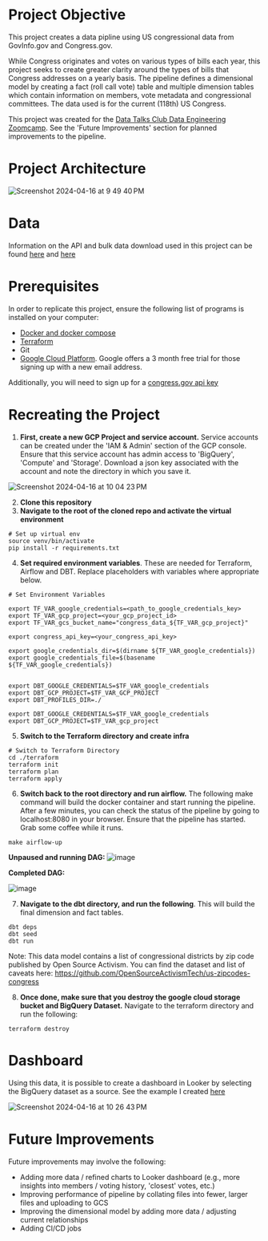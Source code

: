 # Project Objective
This project creates a data pipline using US congressional data from GovInfo.gov and Congress.gov. 

While Congress originates and votes on various types of bills each year, this project seeks to create greater clarity around the types of bills that Congress addresses on a yearly basis. The pipeline defines a dimensional model by creating a fact (roll call vote) table and multiple dimension tables which contain information on members, vote metadata and congressional committees. The data used is for the current (118th) US Congress.

This project was created for the [Data Talks Club Data Engineering Zoomcamp](https://github.com/DataTalksClub/data-engineering-zoomcamp/tree/main). See the 'Future Improvements' section for planned improvements to the pipeline.

# Project Architecture
![Screenshot 2024-04-16 at 9 49 40 PM](https://github.com/Lbongard/congress_pipeline/images/Architecture_Diagram.gif)

# Data
Information on the API and bulk data download used in this project can be found [here](https://www.congress.gov/help/using-data-offsite) and [here](https://www.govinfo.gov/bulkdata)

# Prerequisites
In order to replicate this project, ensure the following list of programs is installed on your computer:
* [Docker and docker compose](https://docs.docker.com/compose/install/)
* [Terraform](https://developer.hashicorp.com/terraform/tutorials/aws-get-started/install-cli)
* Git
* [Google Cloud Platform](https://cloud.google.com/gcp?hl=en). Google offers a 3 month free trial for those signing up with a new email address.

Additionally, you will need to sign up for a [congress.gov api key](https://api.congress.gov/sign-up/)

# Recreating the Project

1. **First, create a new GCP Project and service account.** Service accounts can be created under the 'IAM & Admin' section of the GCP console. Ensure that this service account has admin access to 'BigQuery', 'Compute' and 'Storage'. Download a json key associated with the account and note the directory in which you save it.

![Screenshot 2024-04-16 at 10 04 23 PM](https://github.com/Lbongard/congress_pipeline/assets/62773555/23f4c900-17c1-40e0-be43-3de6f7992de3)

2. **Clone this repository**
3. **Navigate to the root of the cloned repo and activate the virtual environment**

```
# Set up virtual env
source venv/bin/activate
pip install -r requirements.txt
```
4. **Set required environment variables**. These are needed for Terraform, Airflow and DBT. Replace placeholders with variables where appropriate below.

```
# Set Environment Variables

export TF_VAR_google_credentials=<path_to_google_credentials_key>
export TF_VAR_gcp_project=<your_gcp_project_id>
export TF_VAR_gcs_bucket_name="congress_data_${TF_VAR_gcp_project}"

export congress_api_key=<your_congress_api_key>

export google_credentials_dir=$(dirname ${TF_VAR_google_credentials})
export google_credentials_file=$(basename ${TF_VAR_google_credentials})


export DBT_GOOGLE_CREDENTIALS=$TF_VAR_google_credentials
export DBT_GCP_PROJECT=$TF_VAR_GCP_PROJECT
export DBT_PROFILES_DIR=./

export DBT_GOOGLE_CREDENTIALS=$TF_VAR_google_credentials
export DBT_GCP_PROJECT=$TF_VAR_gcp_project
```
5. **Switch to the Terraform directory and create infra**

```
# Switch to Terraform Directory
cd ./terraform
terraform init
terraform plan
terraform apply
```
6. **Switch back to the root directory and run airflow.** The following make command will build the docker container and start running the pipeline. After a few minutes, you can check the status of the pipeline by going to localhost:8080 in your browser. Ensure that the pipeline has started. Grab some coffee while it runs.
```
make airflow-up
```
**Unpaused and running DAG:**
![image](https://github.com/Lbongard/congress_pipeline/assets/62773555/b3a5961b-3c35-46b0-bd1d-e8b16aab08a7)

**Completed DAG:**

![image](https://github.com/Lbongard/congress_pipeline/assets/62773555/328ba252-a442-46f3-8c4c-f6e65615bed1)


7. **Navigate to the dbt directory, and run the following**. This will build the final dimension and fact tables.

```
dbt deps
dbt seed
dbt run
```
Note: This data model contains a list of congressional districts by zip code published by Open Source Activism. You can find the dataset and list of caveats here: https://github.com/OpenSourceActivismTech/us-zipcodes-congress

8. **Once done, make sure that you destroy the google cloud storage bucket and BigQuery Dataset.** Navigate to the terraform directory and run the following:
```
terraform destroy
```

# Dashboard
Using this data, it is possible to create a dashboard in Looker by selecting the BigQuery dataset as a source. See the example I created [here](https://lookerstudio.google.com/reporting/134e8ca6-c712-42f5-8cbb-7ee197ced7ec)

![Screenshot 2024-04-16 at 10 26 43 PM](https://github.com/Lbongard/congress_pipeline/assets/62773555/564ce1c3-882c-4a21-aefe-630b12169e94)


# Future Improvements
Future improvements may involve the following:
* Adding more data / refined charts to Looker dashboard (e.g., more insights into members / voting history, 'closest' votes, etc.)
* Improving performance of pipeline by collating files into fewer, larger files and uploading to GCS
* Improving the dimensional model by adding more data / adjusting current relationships
* Adding CI/CD jobs

